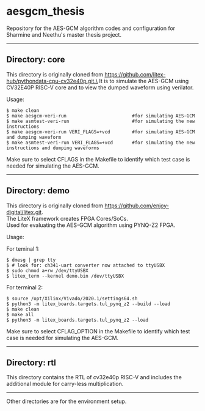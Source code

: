 # aesgcm_thesis

Repository for the AES-GCM algorithm codes and configuration for Sharmine and Neethu's master thesis project.

_____
## Directory: core

This directory is originally cloned from https://github.com/litex-hub/pythondata-cpu-cv32e40p.git.\
It is to simulate the AES-GCM using CV32E40P RISC-V core and to view the dumped waveform using verilator.

Usage:
```
$ make clean
$ make aesgcm-veri-run                        #for simulating AES-GCM
$ make asmtest-veri-run                       #for simulating the new instructions
$ make aesgcm-veri-run VERI_FLAGS=+vcd        #for simulating AES-GCM and dumping waveform
$ make asmtest-veri-run VERI_FLAGS=+vcd       #for simulating the new instructions and dumping waveforms
```

Make sure to select CFLAGS in the Makefile to identify which test case is needed for simulating the AES-GCM.
____

## Directory: demo

This directory is originally cloned from https://github.com/enjoy-digital/litex.git. \
The LiteX framework creates FPGA Cores/SoCs.\
Used for evaluating the AES-GCM algorithm using PYNQ-Z2 FPGA.

Usage:

For teminal 1:
```
$ dmesg | grep tty
$ # look for: ch341-uart converter now attached to ttyUSBX
$ sudo chmod a+rw /dev/ttyUSBX
$ litex_term --kernel demo.bin /dev/ttyUSBX
```

For
terminal 2:
```
$ source /opt/Xilinx/Vivado/2020.1/settings64.sh
$ python3 -m litex_boards.targets.tul_pynq_z2 --build --load
$ make clean
$ make all
$ python3 -m litex_boards.targets.tul_pynq_z2 --load

```

Make sure to select CFLAG_OPTION in the Makefile to identify which test case is needed for simulating the AES-GCM.

___

## Directory: rtl

This directory contains the RTL of cv32e40p RISC-V and includes the additional module for carry-less multiplication.

___

Other directories are for the environment setup.
   
